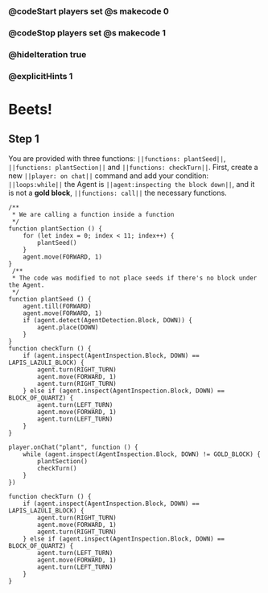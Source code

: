 ### @codeStart players set @s makecode 0
### @codeStop players set @s makecode 1

### @hideIteration true 
### @explicitHints 1


# Beets!

## Step 1
You are provided with three functions: ``||functions: plantSeed||``, ``||functions: plantSection||`` and ``||functions: checkTurn||``. First, create  a new ``||player: on chat||`` command and add your condition: ``||loops:while||`` the Agent is ``||agent:inspecting the block down||``, and it is not a **gold block**, ``||functions: call||`` the necessary functions. 



```template
/**
 * We are calling a function inside a function
 */
function plantSection () {
    for (let index = 0; index < 11; index++) {
        plantSeed()
    }
    agent.move(FORWARD, 1)
}
 /**
 * The code was modified to not place seeds if there's no block under the Agent.
 */
function plantSeed () {
    agent.till(FORWARD)
    agent.move(FORWARD, 1)
    if (agent.detect(AgentDetection.Block, DOWN)) {
        agent.place(DOWN)
    }
}
function checkTurn () {
    if (agent.inspect(AgentInspection.Block, DOWN) == LAPIS_LAZULI_BLOCK) {
        agent.turn(RIGHT_TURN)
        agent.move(FORWARD, 1)
        agent.turn(RIGHT_TURN)
    } else if (agent.inspect(AgentInspection.Block, DOWN) == BLOCK_OF_QUARTZ) {
        agent.turn(LEFT_TURN)
        agent.move(FORWARD, 1)
        agent.turn(LEFT_TURN)
    }
}

```


```ghost
player.onChat("plant", function () {
    while (agent.inspect(AgentInspection.Block, DOWN) != GOLD_BLOCK) {
        plantSection()
        checkTurn()
    }
})

function checkTurn () {
    if (agent.inspect(AgentInspection.Block, DOWN) == LAPIS_LAZULI_BLOCK) {
        agent.turn(RIGHT_TURN)
        agent.move(FORWARD, 1)
        agent.turn(RIGHT_TURN)
    } else if (agent.inspect(AgentInspection.Block, DOWN) == BLOCK_OF_QUARTZ) {
        agent.turn(LEFT_TURN)
        agent.move(FORWARD, 1)
        agent.turn(LEFT_TURN)
    }
}

```
